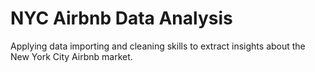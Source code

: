 # NYC Airbnb Data Analysis
Applying data importing and cleaning skills to extract insights about the New York City Airbnb market.
